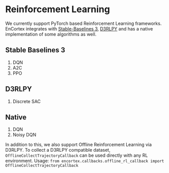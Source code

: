 # Reinforcement Learning

We currently support PyTorch based Reinforcement Learning frameworks. EnCortex integrates with [Stable-Baselines 3](https://stable-baselines3.readthedocs.io/), [D3RLPY](https://d3rlpy.readthedocs.io/) and has a native implementation of some algorithms as well.

## Stable Baselines 3

1. DQN
2. A2C
3. PPO

## D3RLPY

1. Discrete SAC

## Native

1. DQN
2. Noisy DQN

In addition to this, we also support Offline Reinforcement Learning via D3RLPY. To collect a D3RLPY compatible dataset, `OfflineCollectTrajectoryCallback` can be used directly with any RL environment. Usage: `from encortex.callbacks.offline_rl_callback import OfflineCollectTrajectoryCallback`